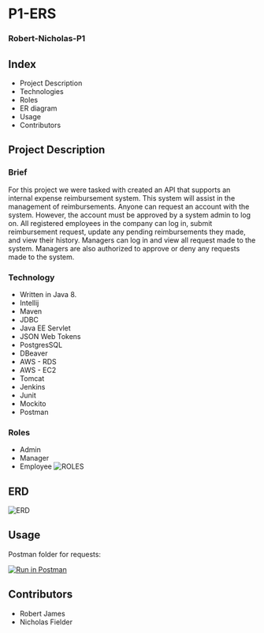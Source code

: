 # P1-ERS
### Robert-Nicholas-P1

## Index
- Project Description
- Technologies
- Roles
- ER diagram
- Usage
- Contributors

## Project Description

### Brief

For this project we were tasked with created an API that supports an internal expense reimbursement system. This 
system will assist in the management of reimbursements. Anyone can request an account with the system. However, the
account must be approved by a system admin to log on. All registered employees in the company can log in, submit
reimbursement request, update any pending reimbursements they made, and view their history. Managers can log in and
view all request made to the system. Managers are also authorized to approve or deny any requests made to the system.


### Technology
- Written in Java 8.
- Intellij
- Maven
- JDBC
- Java EE Servlet
- JSON Web Tokens
- PostgresSQL
- DBeaver
- AWS - RDS
- AWS - EC2
- Tomcat
- Jenkins
- Junit
- Mockito
- Postman


### Roles
- Admin
- Manager
- Employee
![ROLES](https://lucid.app/publicSegments/view/93f3d5a4-9594-480e-a15e-7b9dc9b91f3f/image.png)


## ERD
![ERD](https://lucid.app/publicSegments/view/e22412ef-9ea4-4535-ad35-c05db02d4554/image.png)

## Usage
Postman folder for requests:

[![Run in Postman](https://run.pstmn.io/button.svg)](https://app.getpostman.com/run-collection/5e8bedb6bdb2e9b5ffdc?action=collection%2Fimport)

## Contributors
- Robert James
- Nicholas Fielder